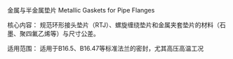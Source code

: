 金属与半金属垫片
Metallic Gaskets for Pipe Flanges

核心内容​​：
规范环形接头垫片（RTJ）、螺旋缠绕垫片和金属夹套垫片的材料（石墨、聚四氟乙烯等）与尺寸公差。

​​适用范围​​：
适用于B16.5、B16.47等标准法兰的密封，尤其高压高温工况